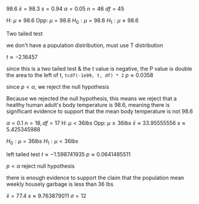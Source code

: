 98.6
$\bar{x} = 98.3$
$s = 0.94$
$\alpha = 0.05$
$n = 46$
$df = 45$

H: $\mu \ne 98.6$
Opp: $\mu = 98.6$
$H_0: \mu = 98.6$
$H_1: \mu \ne 98.6$

Two tailed test

we don't have a population distribution, must use T distribution

$t \approx -2.16457$

since this is a two tailed test & the t value is negative, the P value is double the area to the left of t,
`tcdf(-1e99, t, df) * 2`
$p \approx 0.0358$

since $p < \alpha$, we reject the null hypothesis

Because we rejected the null hypothesis, this means we reject that a healthy human adult's body temperature is 98.6, meaning there is significant evidence to support that the mean body temperature is not 98.6


$\alpha = 0.1$
$n = 18, df = 17$
H: $\mu < 36lbs$
Opp: $\mu \ge 36lbs$
$\bar{x} \approx 33.95555556$
$s \approx 5.425345988$

$H_0: \mu = 36lbs$
$H_1: \mu < 36lbs$

left tailed test
$t \approx -1.598741935$
$p \approx 0.0641485511$

$p < \alpha$
reject null hypothesis

there is enough evidence to support the claim that the population mean weekly housely garbage is less than 36 lbs


$\bar{x} = 77.4$
$s \approx 9.763879011$
$\sigma = 12$
